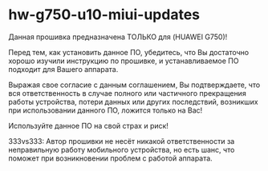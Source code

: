 # hw-g750-u10-miui-updates
Данная прошивка предназначена ТОЛЬКО для (HUAWEI G750)!

Перед тем, как установить данное ПО, убедитесь, что Вы достаточно хорошо
изучили инструкцию по прошивке, и устанавливаемое ПО подходит для Вашего аппарата.

Выражая свое согласие с данным соглашением, Вы подтверждаете,
что вся ответственность в случае полного или частичного
прекращения работы устройства, потери данных или других последствий,
возникших при использовании данного ПО, ложится только на Вас!

Используйте данное ПО на свой страх и риск!

333vs333: Автор прошивки не несёт никакой ответственности за неправильную работу
мобильного устройства, но есть шанс, что поможет
при возникновении проблем с работой аппарата.
